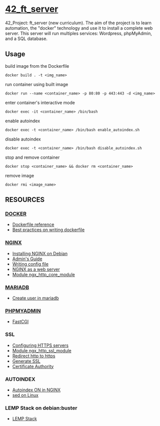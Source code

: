 # [42_ft_server](https://cdn.intra.42.fr/pdf/pdf/10332/en.subject.pdf)
42_Project: ft_server (new curriculum). The aim of the project is to learn automation, the "docker" technology and use it to install a complete web server. This server will run multiples services: Wordpress, phpMyAdmin, and a SQL database.

## Usage

build image from the Dockerfile
```terminal
docker build . -t <img_name>
```

run container using built image
```terminal
docker run --name <container_name> -p 80:80 -p 443:443 -d <img_name>
```

enter container's interactive mode
```terminal
docker exec -it <container_name> /bin/bash
```

enable autoindex
```terminal
docker exec -t <container_name> /bin/bash enable_autoindex.sh
```

disable autoindex
```terminal
docker exec -t <container_name> /bin/bash disable_autoindex.sh
```

stop and remove container
```terminal
docker stop <container_name> && docker rm <container_name>
```

remove image
```terminal
docker rmi <image_name>
```

## RESOURCES

### [DOCKER](https://www.docker.com/)
- [Dockerfile reference](https://docs.docker.com/engine/reference/builder/)
- [Best practices on writing dockerfile](https://docs.docker.com/develop/develop-images/dockerfile_best-practices/)

### [NGINX](https://nginx.org/en/docs/)
- [Installing NGINX on Debian](https://nginx.org/en/linux_packages.html#Debian)
- [Admin's Guide](https://docs.nginx.com/nginx/admin-guide/)
- [Writing config file](https://docs.nginx.com/nginx/admin-guide/basic-functionality/managing-configuration-files/)
- [NGINX as a web server](https://docs.nginx.com/nginx/admin-guide/web-server/web-server/)
- [Module ngx_http_core_module](https://nginx.org/en/docs/http/ngx_http_core_module.html)

### [MARIADB](https://mariadb.com/)
- [Create user in mariadb](https://mariadb.com/kb/en/create-user/)

### [PHPMYADMIN](https://www.phpmyadmin.net/)
- [FastCGI](https://en.wikipedia.org/wiki/FastCGI)

### SSL
- [Configuring HTTPS servers](https://nginx.org/en/docs/http/configuring_https_servers.html#single_http_https_server)
- [Module ngx_http_ssl_module](https://nginx.org/en/docs/http/ngx_http_ssl_module.html#ssl_certificate)
- [Redirect http to https](https://linuxize.com/post/redirect-http-to-https-in-nginx/)
- [Generate SSL](https://www.ssl.com/how-to/manually-generate-a-certificate-signing-request-csr-using-openssl/)
- [Certificate Authority](https://deliciousbrains.com/ssl-certificate-authority-for-local-https-development/)

### AUTOINDEX
- [Autoindex ON in NGINX](https://nixcp.com/nginx-autoindex/)
- [sed on Linux](https://www.howtogeek.com/666395/how-to-use-the-sed-command-on-linux/)

### LEMP Stack on debian:buster
- [LEMP Stack](https://linuxconfig.org/how-to-set-up-a-lemp-server-on-debian-10-buster)

